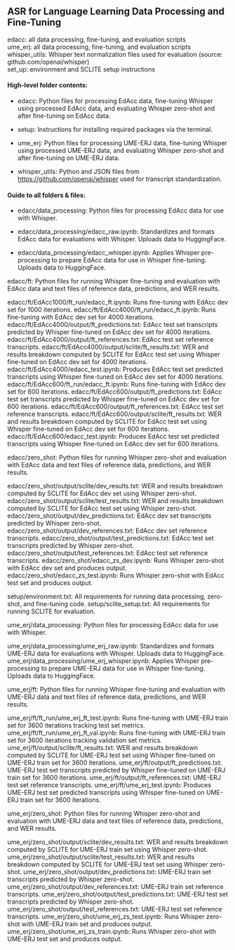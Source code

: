 ## ASR for Language Learning Data Processing and Fine-Tuning  

edacc: all data processing, fine-tuning, and evaluation scripts  
ume_erj: all data processing, fine-tuning, and evaluation scripts  
whisper_utils: Whisper text normalization files used for evaluation (source: github.com/openai/whisper)  
set_up: environment and SCLITE setup instructions 


#### High-level folder contents:

- edacc: Python files for processing EdAcc data, fine-tuning Whisper using processed EdAcc data, and evaluating Whisper zero-shot and after fine-tuning on EdAcc data.   

- setup: Instructions for installing required packages via the terminal.  

- ume_erj: Python files for processing UME-ERJ data, fine-tuning Whisper using processed UME-ERJ data, and evaluating Whisper zero-shot and after fine-tuning on UME-ERJ data.   

- whisper_utils: Python and JSON files from https://github.com/openai/whisper used for transcript standardization.

#### Guide to all folders & files:

- edacc/data_processing: Python files for processing EdAcc data for use with Whisper.  

 - edacc/data_processing/edacc_raw.ipynb: Standardizes and formats EdAcc data for evaluations with Whisper. Uploads data to HuggingFace.
 - edacc/data_processing/edacc_whisper.ipynb: Applies Whisper pre-processing to prepare EdAcc data for use in Whisper fine-tuning. Uploads data to HuggingFace.  

edacc/ft: Python files for running Whisper fine-tuning and evaluation with EdAcc data and text files of reference data, predictions, and WER results.

edacc/ft/EdAcc1000/ft_run/edacc_ft.ipynb: Runs fine-tuning with EdAcc dev set for 1000 iterations. 
edacc/ft/EdAcc4000/ft_run/edacc_ft.ipynb: Runs fine-tuning with EdAcc dev set for 4000 iterations. 
edacc/ft/EdAcc4000/output/ft_predictions.txt: EdAcc test set transcripts predicted by Whisper fine-tuned on EdAcc dev set for 4000 iterations.
edacc/ft/EdAcc4000/output/ft_references.txt: EdAcc test set reference transcripts.
edacc/ft/EdAcc4000/output/sclite/ft_results.txt: WER and results breakdown computed by SCLITE for EdAcc test set using Whisper fine-tuned on EdAcc dev set for 4000 iterations.
edacc/ft/EdAcc4000/edacc_test.ipynb: Produces EdAcc test set predicted transcripts using Whisper fine-tuned on EdAcc dev set for 4000 iterations.
edacc/ft/EdAcc600/ft_run/edacc_ft.ipynb: Runs fine-tuning with EdAcc dev set for 600 iterations. 
edacc/ft/EdAcc600/output/ft_predictions.txt: EdAcc test set transcripts predicted by Whisper fine-tuned on EdAcc dev set for 600 iterations.
edacc/ft/EdAcc600/output/ft_references.txt: EdAcc test set reference transcripts.
edacc/ft/EdAcc600/output/sclite/ft_results.txt: WER and results breakdown computed by SCLITE for EdAcc test set using Whisper fine-tuned on EdAcc dev set for 600 iterations.
edacc/ft/EdAcc600/edacc_test.ipynb: Produces EdAcc test set predicted transcripts using Whisper fine-tuned on EdAcc dev set for 600 iterations.

edacc/zero_shot: Python files for running Whisper zero-shot and evaluation with EdAcc data and text files of reference data, predictions, and WER results.

edacc/zero_shot/output/sclite/dev_results.txt: WER and results breakdown computed by SCLITE for EdAcc dev set using Whisper zero-shot.
edacc/zero_shot/output/sclite/test_results.txt: WER and results breakdown computed by SCLITE for EdAcc test set using Whisper zero-shot.
edacc/zero_shot/output/dev_predictions.txt: EdAcc dev set transcripts predicted by Whisper zero-shot.
edacc/zero_shot/output/dev_references.txt: EdAcc dev set reference transcripts.
edacc/zero_shot/output/test_predictions.txt: EdAcc test set transcripts predicted by Whisper zero-shot.
edacc/zero_shot/output/test_references.txt: EdAcc test set reference transcripts.
edacc/zero_shot/edacc_zs_dev.ipynb: Runs Whisper zero-shot with EdAcc dev set and produces output. 
edacc/zero_shot/edacc_zs_test.ipynb: Runs Whisper zero-shot with EdAcc test set and produces output. 

setup/environment.txt: All requirements for running data processing, zero-shot, and fine-tuning code.
setup/sclite_setup.txt: All requirements for running SCLITE for evaluation. 

ume_erj/data_processing: Python files for processing EdAcc data for use with Whisper.

ume_erj/data_processing/ume_erj_raw.ipynb: Standardizes and formats UME-ERJ data for evaluations with Whisper. Uploads data to HuggingFace.
ume_erj/data_processing/ume_erj_whisper.ipynb: Applies Whisper pre-processing to prepare UME-ERJ data for use in Whisper fine-tuning. Uploads data to HuggingFace.

ume_erj/ft: Python files for running Whisper fine-tuning and evaluation with UME-ERJ data and text files of reference data, predictions, and WER results.

ume_erj/ft/ft_run/ume_erj_ft_test.ipynb: Runs fine-tuning with UME-ERJ train set for 3600 iterations tracking test set metrics. 
ume_erj/ft/ft_run/ume_erj_ft_val.ipynb:  Runs fine-tuning with UME-ERJ train set for 3600 iterations tracking validation set metrics. 
ume_erj/ft/output/sclite/ft_results.txt: WER and results breakdown computed by SCLITE for UME-ERJ test set using Whisper fine-tuned on UME-ERJ train set for 3600 iterations.
ume_erj/ft/output/ft_predictions.txt: UME-ERJ test set transcripts predicted by Whisper fine-tuned on UME-ERJ train set for 3600 iterations.
ume_erj/ft/output/ft_references.txt: UME-ERJ test set reference transcripts.
ume_erj/ft/ume_erj_test.ipynb: Produces UME-ERJ test set predicted transcripts using Whisper fine-tuned on UME-ERJ train set for 3600 iterations.

ume_erj/zero_shot: Python files for running Whisper zero-shot and evaluation with UME-ERJ data and text files of reference data, predictions, and WER results.

ume_erj/zero_shot/output/sclite/dev_results.txt: WER and results breakdown computed by SCLITE for UME-ERJ train set using Whisper zero-shot.
ume_erj/zero_shot/output/sclite/test_results.txt: WER and results breakdown computed by SCLITE for UME-ERJ test set using Whisper zero-shot.
ume_erj/zero_shot/output/dev_predictions.txt: UME-ERJ train set transcripts predicted by Whisper zero-shot.
ume_erj/zero_shot/output/dev_references.txt: UME-ERJ train set reference transcripts.
ume_erj/zero_shot/output/test_predictions.txt: UME-ERJ test set transcripts predicted by Whisper zero-shot.
ume_erj/zero_shot/output/test_references.txt: UME-ERJ test set reference transcripts.
ume_erj/zero_shot/ume_erj_zs_test.ipynb: Runs Whisper zero-shot with UME-ERJ train set and produces output. 
ume_erj/zero_shot/ume_erj_zs_train.ipynb: Runs Whisper zero-shot with UME-ERJ test set and produces output. 
